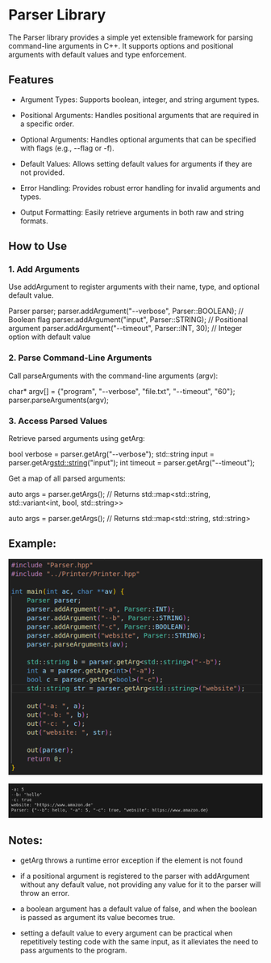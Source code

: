 # Parser Library

The Parser library provides a simple yet extensible framework for parsing command-line arguments in C++. It supports options and positional arguments with default values and type enforcement.

## Features
- Argument Types: Supports boolean, integer, and string argument types.

- Positional Arguments: Handles positional arguments that are required in a specific order.

- Optional Arguments: Handles optional arguments that can be specified with flags (e.g., --flag or -f).

- Default Values: Allows setting default values for arguments if they are not provided.

- Error Handling: Provides robust error handling for invalid arguments and types.

- Output Formatting: Easily retrieve arguments in both raw and string formats.

## How to Use

### 1. Add Arguments
Use addArgument to register arguments with their name, type, and optional default value.

Parser parser;
parser.addArgument("--verbose", Parser::BOOLEAN); // Boolean flag
parser.addArgument("input", Parser::STRING);      // Positional argument
parser.addArgument("--timeout", Parser::INT, 30); // Integer option with default value

### 2. Parse Command-Line Arguments
Call parseArguments with the command-line arguments (argv):

char* argv[] = {"program", "--verbose", "file.txt", "--timeout", "60"};
parser.parseArguments(argv);

### 3. Access Parsed Values
Retrieve parsed arguments using getArg:

bool verbose = parser.getArg<bool>("--verbose");
std::string input = parser.getArg<std::string>("input");
int timeout = parser.getArg<int>("--timeout");

Get a map of all parsed arguments:

auto args = parser.getArgs(); // Returns std::map<std::string, std::variant<int, bool, std::string>>

auto args = parser.getArgs(); // Returns std::map<std::string, std::string>

## Example: 

![alt text](imgs/simple.png)

![alt text](imgs/simple_result.png)


## Notes:

- getArg throws a runtime error exception if the element is not found

- if a positional argument is registered to the parser with addArgument without any default value, not providing any value for it to the parser will throw an error.

- a boolean argument has a default value of false, and when the boolean is passed as argument its value becomes true.

- setting a default value to every argument can be practical when repetitively testing code with the same input, as it alleviates the need to pass arguments to the program.
